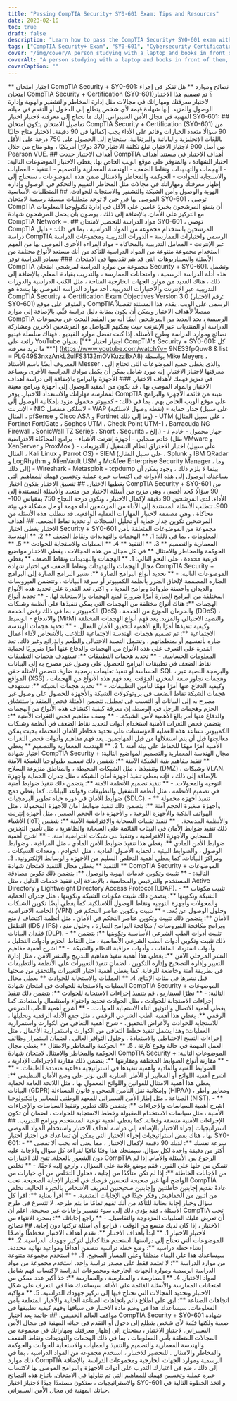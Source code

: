 ```yaml
---
title: "Passing CompTIA Security+ SY0-601 Exam: Tips and Resources"
date: 2023-02-16
toc: true
draft: false
description: "Learn how to pass the CompTIA Security+ SY0-601 exam with tips, study resources, and test-taking strategies."
tags: ["CompTIA Security+ Exam", "SY0-601", "Cybersecurity Certification", "Exam Objectives", "Test-Taking Strategies", "Study Resources", "Exam Format", "Passing Tips", "Information Security", "Performance-Based Questions"]
cover: "/img/cover/A_person_studying_with_a_laptop_and_books_in_front_of_them.png"
coverAlt: "A person studying with a laptop and books in front of them, representing the preparation required to pass the CompTIA Security+ Certification Exam."
coverCaption: ""
---
```

** اجتياز امتحان CompTIA Security + SY0-601: نصائح وموارد ** هل تفكر في إجراء امتحان CompTIA Security + Certification (SY0-601)؟ تم تصميم هذا الاختبار لاختبار معرفتك ومهاراتك في مجالات مثل إدارة المخاطر والتشفير والهوية وإدارة الوصول والمزيد. إنها شهادة قيمة لأي شخص يتطلع إلى الدخول أو التقدم في حياته المهنية في مجال الأمن السيبراني. إليك ما تحتاج إلى معرفته لاجتياز اختبار SY0-601: ## تفاصيل الامتحان يتكون امتحان CompTIA Security + Certification (SY0-601) من 90 سؤالًا متعدد الخيارات وقائم على الأداء يجب إكمالها في 90 دقيقة. الاختبار متاح حاليًا باللغات الإنجليزية واليابانية والبرتغالية. ستحتاج إلى الحصول على 750 درجة على الأقل من أصل 900 لاجتياز الاختبار. تبلغ تكلفة الاختبار 370 دولارًا أمريكيًا ، وهو متاح من خلال Pearson VUE. ## أهداف الاختبار حددت CompTIA أهداف الاختبار في مستند أهداف اختبار الشهادة ، والمتوفر على موقع الويب الخاص بها. يغطي الاختبار الموضوعات التالية: - الهجمات والتهديدات ونقاط الضعف - الهندسة المعمارية والتصميم - التنفيذ - العمليات والاستجابة للحوادث - الحوكمة والمخاطر والامتثال ضمن هذه الموضوعات ، ستحتاج إلى إظهار معرفتك ومهاراتك في مجالات مثل المخاطر التقييم والتحكم في الوصول وإدارة الهوية والوصول وأمن الشبكة والتشفير والاستجابة للحوادث. ## المتطلبات الأساسية الموصى بها في حين لا توجد متطلبات مسبقة رسمية لامتحان SY0-601 ، توصي CompTIA أن يتمتع المرشحون بخبرة عامين على الأقل في إدارة تكنولوجيا المعلومات مع التركيز على الأمان. بالإضافة إلى ذلك ، يوصون بأن يحمل المرشحون شهادة CompTIA Network +. ## مواد الدراسة للتحضير لامتحان SY0-601 ، توصي CompTIA المرشحين باستخدام مجموعة من المواد الدراسية ، بما في ذلك: - دليل دراسة CompTIA الرسمي واختبارات الممارسة - الدورات التدريبية ومجموعات الدراسة عبر الإنترنت - المعامل التدريبية والمحاكاة - مواد القراءة الأخرى الموصى بها من المهم استخدام مجموعة متنوعة من المواد الدراسية للتأكد من أنك مستعد لأنواع مختلفة من الأسئلة والسيناريوهات التي قد يتم تقديمها في الامتحان. ### مصادر الدراسة توفر CompTIA مجموعة من موارد الدراسة لمرشحي امتحان Security + SY0-601. وتشمل هذه أدلة الدراسة الرسمية ، وامتحانات الممارسة ، والتدريب بقيادة المعلم. بالإضافة إلى ذلك ، هناك العديد من موارد الجهات الخارجية المتاحة ، مثل الكتب الدراسية والدورات التدريبية عبر الإنترنت والاختبارات التدريبية. أحد موارد الدراسة الموصى بها بشدة هو CompTIA Security + Certification Exam Objectives Version 3.0 (رقم الاختبار: SY0-601) والمتوفر على موقع CompTIA الرسمي على الويب. يقدم هذا المستند تفصيلاً مفصلاً لأهداف الاختبار ويمكن أن يكون بمثابة دليل دراسة قيِّم. بالإضافة إلى موارد CompTIA الرسمية ، يجد العديد من المرشحين أيضًا أنه من المفيد البحث عن مجموعات الدراسة أو المنتديات عبر الإنترنت حيث يمكنهم التواصل مع المرشحين الآخرين ومشاركة نصائح وموارد الدراسة وطرح الأسئلة. إذا كنت تفضل موارد الفيديو ، فهناك سلسلة فيديو رائعة على YouTube بعنوان ["** اجتياز اختبار CompTIA's Security + SY0-601: كل ما تريد معرفته **"] (https://www.youtube.com/watch؟v= 9NE33fpQuw8 & list = PLG49S3nxzAnkL2ulFS3132mOVKuzzBxA8) بواسطة Mike Meyers ، المعروف أيضًا باسم الأستاذ Messer ، والذي يغطي جميع الموضوعات التي تحتاج إلى معرفتها لاجتياز الاختبار. إنه مورد شامل يمكن أن يكمل موادك الدراسية الأخرى ويساعد في تعزيز فهمك لأهداف الاختبار. ### الأجهزة والبرامج بالإضافة إلى دراسة أهداف الاختبار والمواد الموصى بها ، قد يكون من المفيد الوصول إلى أجهزة وبرامج معينة لممارسة مهاراتك والاستعداد للاختبار. يوفر CompTIA عينة من قائمة الأجهزة والبرامج على موقع الويب الخاص بهم ، بما في ذلك: - كمبيوتر محمول مزود بإمكانية الوصول إلى الإنترنت - NIC لاسلكي منفصل - WAP (نقطة وصول لاسلكية) - جدار حماية (على سبيل المثال ، pfSense و Cisco ASA و Fortinet وما إلى ذلك) - UTM (على سبيل المثال ، Fortinet FortiGate ، Sophos UTM ، Check Point UTM-1 ، Barracuda NG Firewall ، SonicWall TZ Series ، Snort ، Securita ، إلخ.) - جهاز محمول - خادم / خادم سحابي - أجهزة إنترنت الأشياء - برامج المحاكاة الافتراضية (مثل VMware و XenServer و ProxMox ) - اختبار الاختراق لنظام التشغيل / التوزيعات (على سبيل المثال ، Kali Linux و Parrot OS) - SIEM (على سبيل المثال ، Splunk و IBM QRadar و LogRhythm و AlienVault USM و McAfee Enterprise Security Manager ، وما إلى ذلك) - Wireshark - Metasploit - tcpdump بينما لا يلزم ذلك ، وجود يمكن أن يساعدك الوصول إلى هذه الأدوات في اكتساب خبرة عملية وتحسين فهمك للمفاهيم التي يغطيها الاختبار. ## تنسيق الاختبار يتكون اختبار CompTIA Security + SY0-601 من 90 سؤالًا كحد أقصى ، وهي مزيج من أسئلة الاختيار من متعدد والأسئلة المستندة إلى الأداء. لدى المرشحين 90 دقيقة لإكمال الاختبار ، وتكون درجة النجاح 750 بمقياس 100-900. تتطلب الأسئلة المستندة إلى الأداء من المرشحين أداء مهمة أو حل مشكلة في بيئة محاكاة ، وهي مصممة لاختبار المهارات العملية الواقعية. قد تتطلب هذه الأسئلة من المرشحين تكوين جدار حماية أو تحليل السجلات أو تحديد نقاط الضعف. ## أهداف الاختبار يغطي اختبار Security + SY0-601 مجموعة من الموضوعات المتعلقة بأمن المعلومات ، بما في ذلك: 1. ** الهجمات والتهديدات ونقاط الضعف ** 2. ** الهندسة المعمارية والتصميم ** 3. ** التنفيذ ** 4. ** العمليات والاستجابة للحوادث ** 5. ** الحوكمة والمخاطر والامتثال ** في كل مجال من هذه المجالات ، يغطي الاختبار مواضيع فرعية محددة ، على النحو التالي: 1. ** الهجمات والتهديدات ونقاط الضعف ** يغطي مجال الهجمات والتهديدات ونقاط الضعف في اختبار شهادة CompTIA Security + الموضوعات التالية: - ** تحديد أنواع البرامج الضارة **: تشير البرامج الضارة إلى البرامج الضارة المصممة لإلحاق الضرر بأنظمة الكمبيوتر أو سرقة البيانات ، وتتضمن الفيروسات والديدان وأحصنة طروادة وبرامج الفدية ، و اكثر. تعد القدرة على تحديد هذه الأنواع المختلفة من البرامج الضارة أمرًا ضروريًا لمنع الهجمات والاستجابة لها. - ** تحديد أنواع الهجمات **: هناك أنواع مختلفة من الهجمات التي يمكن تنفيذها على أنظمة وشبكات الكمبيوتر ، بما في ذلك رفض الخدمة (DoS) ، والحرمان الموزع من الخدمة (DDoS) ، والاندفاع - الوسيط (MitM) والتصيد الاحتيالي والمزيد. يعد فهم أنواع الهجمات المختلفة وكيفية تنفيذها أمرًا بالغ الأهمية لتحقيق الأمان الفعال. - ** تحديد هجمات الهندسة الاجتماعية **: تم تصميم هجمات الهندسة الاجتماعية للتلاعب بالأشخاص لأداء أعمال ضارة بأنفسهم أو بمنظماتهم ، وتشمل التصيد الاحتيالي والطُعم والذرائع وغير ذلك. تعد القدرة على التعرف على هذه الأنواع من الهجمات والدفاع عنها أمرًا ضروريًا لحماية المعلومات الحساسة. - ** تحديد هجمات التطبيقات **: تستهدف هجمات التطبيقات نقاط الضعف في تطبيقات البرامج للحصول على وصول غير مصرح به إلى البيانات الحساسة أو تنفيذ تعليمات برمجية ضارة. تتضمن الأمثلة حقن SQL ، والبرمجة النصية عبر المواقع (XSS) ، وهجمات تجاوز سعة المخزن المؤقت. يعد فهم هذه الأنواع من الهجمات وكيفية الدفاع عنها أمرًا مهمًا لتأمين التطبيقات. - ** تحديد هجمات الشبكة **: تستهدف هجمات الشبكة نقاط الضعف في بروتوكولات الشبكة والأجهزة للحصول على وصول غير مصرح به إلى البيانات أو التسبب في تعطيل. تتضمن الأمثلة فحص المنفذ واستنشاق الحزم وهجمات الرجل في الوسط. إن معرفة كيفية اكتشاف هذه الأنواع من الهجمات والدفاع عنها أمر بالغ الأهمية لأمن الشبكة. - ** وصف مفاهيم فحص الثغرات الأمنية **: يتضمن فحص الثغرات الأمنية استخدام أدوات لتحديد نقاط الضعف في أنظمة وشبكات الكمبيوتر. تساعد هذه العملية المؤسسات على تحديد مخاطر الأمان المحتملة بحيث يمكن معالجتها قبل أن يتم استغلالها من قبل المهاجمين. يعد فهم مفاهيم وأدوات فحص الثغرات الأمنية أمرًا مهمًا للحفاظ على بيئة آمنة .1 2. ** الهندسة المعمارية والتصميم ** يغطي اختبار شهادة CompTIA Security + مجال الهندسة المعمارية والتصميم المواضيع التالية: - ** تنفيذ مفاهيم بنية الشبكة الآمنة **: يتضمن ذلك تصميم طبولوجيا الشبكة الآمنة وتنفيذها ، مثل الشبكات المحيطة ، والمناطق منزوعة السلاح (DMZ) ، وشبكات VLAN. بالإضافة إلى ذلك ، فإنه يغطي تنفيذ أجهزة أمان الشبكة ، مثل جدران الحماية وأجهزة التوجيه والمحولات. - ** تنفيذ تصميم الأنظمة الآمنة **: يتضمن ذلك تنفيذ ضوابط أمنية في تصميم الأنظمة ، مثل أنظمة التشغيل والتطبيقات وقواعد البيانات. كما يغطي دمج ضوابط الأمان في دورة حياة تطوير البرمجيات (SDLC). - ** تنفيذ أجهزة محمولة وأجهزة صغيرة الحجم آمنة **: يتضمن ذلك تنفيذ ضوابط أمان للأجهزة المحمولة ، مثل الهواتف الذكية والأجهزة اللوحية ، والأجهزة ذات الحجم الصغير ، مثل أجهزة إنترنت الأشياء (IoT) والأنظمة المدمجة. - ** تنفيذ تقنيات السحابة والافتراضية الآمنة **: يتضمن ذلك تنفيذ ضوابط الأمان في البيئات القائمة على السحابة والظاهرية ، مثل تأمين التخزين السحابي والأجهزة الافتراضية ، وتنفيذ بنى شبكات افتراضية آمنة. - ** اشرح أهمية ضوابط الأمن المادي **: يغطي هذا تنفيذ ضوابط الأمن المادي ، مثل المراقبة ، وضوابط الوصول ، والضوابط البيئية ، لحماية الأصول المادية ، مثل الخوادم ، ومعدات الشبكات ، ومراكز البيانات. كما يغطي أهمية التخلص السليم من الأجهزة والوسائط الإلكترونية. 3. ** التنفيذ ** يغطي مجال التنفيذ لامتحان شهادة CompTIA Security + الموضوعات التالية: - ** تثبيت وتكوين خدمات الهوية والوصول **: يتضمن ذلك تكوين مصادقة المستخدم والترخيص والمحاسبة ، بالإضافة إلى تنفيذ خدمات الدليل ، مثل Active Directory و Lightweight Directory Access Protocol (LDAP). - ** تثبيت مكونات الشبكة وتكوينها **: يتضمن ذلك تثبيت مكونات الشبكة وتكوينها ، مثل جدران الحماية والمحولات وأجهزة التوجيه ونقاط الوصول اللاسلكية. كما يغطي أيضًا تكوين الشبكات الخاصة الافتراضية (VPN) وحلول الوصول عن بُعد. - ** تثبيت وتكوين عناصر التحكم في الأمان **: يتضمن ذلك تثبيت وتكوين عناصر التحكم في الأمان ، مثل أنظمة اكتشاف / منع التطفل (IDS / IPS) ، وبرامج مكافحة الفيروسات / مكافحة البرامج الضارة ، وحلول منع فقدان البيانات (DLP). - ** تثبيت أدوات الطب الشرعي الأساسية وتكوينها **: يتضمن ذلك تثبيت وتكوين أدوات الطب الشرعي الأساسية ، مثل التقاط الحزم وأدوات التحليل ، وأدوات استرداد الملفات ، وأدوات مراقبة النظام والشبكة. - ** اشرح أهمية مفاهيم النشر المرحلي الآمن **: يغطي هذا أهمية تنفيذ مفاهيم التدريج والنشر الآمن ، مثل إدارة التغيير وإدارة التصحيح وإدارة التكوين ، لضمان تنفيذ التغييرات على الأنظمة والتطبيقات في بطريقة آمنة وخاضعة للرقابة. كما يغطي أهمية اختبار التغييرات والتحقق من صحتها قبل نشرها في بيئات الإنتاج. 4. ** العمليات والاستجابة للحوادث ** يغطي مجال العمليات والاستجابة للحوادث في امتحان شهادة CompTIA Security + الموضوعات التالية: - ** نظرًا لسيناريو ، قم بتنفيذ إجراءات الاستجابة للحوادث **: يتضمن ذلك تنفيذ إجراءات الاستجابة للحوادث ، مثل الحوادث تحديد واحتواء واستئصال واستعادة. كما يغطي أهمية الاتصال والتوثيق أثناء الاستجابة للحوادث. - ** اشرح أهمية الطب الشرعي الرقمي **: يغطي هذا أهمية الطب الشرعي الرقمي ، مثل جمع الأدلة الرقمية وتحليلها ، للاستجابة للحوادث ولأغراض التحقيق. - شرح أهمية التعافي من الكوارث واستمرارية العمليات: وهذا يشمل تنفيذ خطط التعافي من الكوارث واستمرارية الأعمال ، مثل إجراءات النسخ الاحتياطي والاستعادة ، وحلول التوافر العالي ، لضمان استمرار وظائف العمل المهمة في حالة وقوع كارثة . 5. ** الحوكمة والمخاطر والامتثال ** يغطي مجال الحوكمة والمخاطر والامتثال لامتحان شهادة CompTIA Security + الموضوعات التالية: - ** مقارنة أنواع الضوابط المختلفة ومقارنتها **: يتضمن ذلك مقارنة الإجراءات الإدارية ، الضوابط الفنية والمادية وأهمية تنفيذها في استراتيجية دفاعية متعددة الطبقات. - ** اشرح أهمية اللوائح أو المعايير أو الأطر السارية التي تؤثر على وضع الأمان التنظيمي **: يغطي هذا أهمية الامتثال للقوانين واللوائح المعمول بها ، مثل اللائحة العامة لحماية البيانات (GDPR) وإمكانية نقل التأمين الصحي و قانون المساءلة (HIPAA) ، ومعايير وأطر الصناعة ، مثل إطار الأمن السيبراني للمعهد الوطني للمعايير والتكنولوجيا (NIST). - ** اشرح أهمية السياسات والإجراءات **: يتضمن ذلك تطوير وتنفيذ السياسات والإجراءات الأمنية ، مثل سياسات الاستخدام المقبولة وخطط الاستجابة للحوادث ، لضمان أن تكون الإجراءات الأمنية متسقة وفعالة. كما يغطي أهمية توعية المستخدم وبرامج التدريب. ## استراتيجيات إجراء الاختبار بالإضافة إلى دراسة أهداف الاختبار واستخدام المواد الموصى بها ، هناك بعض استراتيجيات إجراء الاختبار التي يمكن أن تساعدك في اجتياز اختبار SY0-601: - ** سرعة نفسك **: لديك 90 دقيقة لإكمال الاختبار ، مما يعني أنه يجب ألا تقضي أكثر من دقيقة واحدة لكل سؤال. سيمنحك هذا وقتًا كافيًا لقراءة كل سؤال والإجابة عليه دون الشعور بالعجلة. تتيح لك اختبارات CompTIA الرجوع بين الأسئلة والأمام. إذا لم تتمكن من حلها على الفور ، فقم بوضع علامة على السؤال ، وارجع إليه لاحقًا. - ** تخلص من الإجابات الخاطئة **: إذا لم تكن متأكدًا من إجابة ، فحاول التخلص من أي خيارات من الواضح أنها غير صحيحة لتحسين فرصك في اختيار الإجابة الصحيحة. تحب CompTIA عادةً تقديم إجابتين خاطئتين وإجابتين صحيحتين لتعريف الأشخاص بالخبرة الحالية. تخلص من اثنين من الخفافيش وفكر جيدًا في الإجابات المتبقية. - ** اقرأ بعناية **: اقرأ كل سؤال وخيار إجابة بعناية للتأكد من أنك تفهم تمامًا ما يتم طرحه. لا تتسرع في طرح الأسئلة ، فقد يؤدي ذلك إلى سوء تفسير وإجابات غير صحيحة. اعلم أن CompTIA تحب أن تعرض عليك السلبيات المزدوجة والتفاصيل. - ** راجع إجاباتك **: بمجرد الانتهاء من الاختبار ، إذا كان لديك متسع من الوقت ، فراجع أي أسئلة تركتها دون إجابة. ## نصائح لاجتياز الاختبار 1. ** ابدأ بأهداف الاختبار **: تقدم أهداف الاختبار مخططًا واضحًا للموضوعات التي تحتاج إلى دراستها. استخدم هذا كدليل لتركيز جهودك الدراسية. 2. ** إنشاء خطة دراسية **: وضع خطة دراسية تتضمن أهدافًا ومواعيد نهائية محددة. سيساعدك هذا على البقاء منظمًا وعلى المسار الصحيح. 3. ** استخدم مجموعة متنوعة من موارد الدراسة **: لا تعتمد فقط على مصدر دراسة واحد. استخدم مجموعة من مواد الدراسة الرسمية وموارد الجهات الخارجية ومجموعات الدراسة لاكتساب فهم شامل لمواد الاختبار. 4. ** الممارسة ، والممارسة ، والممارسة **: خذ أكبر عدد ممكن من امتحانات الممارسة والأسئلة القائمة على الأداء. سيساعدك هذا في التعرف على شكل الاختبار وتحديد المجالات التي تحتاج فيها إلى تركيز جهودك الدراسية. 5. ** مواكبة اتجاهات الصناعة **: ابق على اطلاع دائم باتجاهات الصناعة الحالية والأخبار المتعلقة بأمن المعلومات. سيساعدك هذا في وضع مادة الاختبار في سياقها وفهم كيفية تطبيقها في مواقف العالم الحقيقي. ## خاتمة يعد اختبار CompTIA Security + SY0-601 شهادة صعبة ولكنها قيّمة لأي شخص يتطلع إلى دخول أو التقدم في حياته المهنية في مجال الأمن السيبراني. لاجتياز الاختبار ، ستحتاج إلى إظهار معرفتك ومهاراتك في مجموعة من المجالات المتعلقة بأمن المعلومات ، بما في ذلك الهجمات والتهديدات ونقاط الضعف والهندسة المعمارية والتصميم والتنفيذ والعمليات والاستجابة للحوادث والحوكمة والمخاطر والامتثال . للتحضير للاختبار ، استخدم مجموعة من المواد الدراسية ، بما في ذلك موارد CompTIA الرسمية وموارد الجهات الخارجية ومجموعات الدراسة. بالإضافة إلى ذلك ، ضع في اعتبارك التدرب على أدوات الأجهزة والبرامج الموصى بها لاكتساب خبرة عملية وتحسين فهمك للمفاهيم التي تم تناولها في الامتحان. باتباع هذه النصائح والاستراتيجيات ، ستكون مستعدًا جيدًا لاجتياز اختبار SY0-601 و اتخذ الخطوة التالية في حياتك المهنية في مجال الأمن السيبراني.